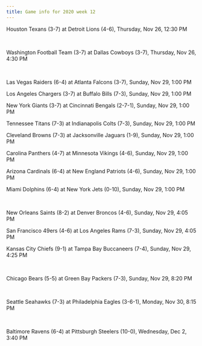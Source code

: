 ```yaml
---
title: Game info for 2020 week 12
---
```

Houston Texans (3-7) at Detroit Lions (4-6), Thursday, Nov 26, 12:30 PM


<br/>

Washington Football Team (3-7) at Dallas Cowboys (3-7), Thursday, Nov 26, 4:30 PM


<br/>

Las Vegas Raiders (6-4) at Atlanta Falcons (3-7), Sunday, Nov 29, 1:00 PM

Los Angeles Chargers (3-7) at Buffalo Bills (7-3), Sunday, Nov 29, 1:00 PM

New York Giants (3-7) at Cincinnati Bengals (2-7-1), Sunday, Nov 29, 1:00 PM

Tennessee Titans (7-3) at Indianapolis Colts (7-3), Sunday, Nov 29, 1:00 PM

Cleveland Browns (7-3) at Jacksonville Jaguars (1-9), Sunday, Nov 29, 1:00 PM

Carolina Panthers (4-7) at Minnesota Vikings (4-6), Sunday, Nov 29, 1:00 PM

Arizona Cardinals (6-4) at New England Patriots (4-6), Sunday, Nov 29, 1:00 PM

Miami Dolphins (6-4) at New York Jets (0-10), Sunday, Nov 29, 1:00 PM


<br/>

New Orleans Saints (8-2) at Denver Broncos (4-6), Sunday, Nov 29, 4:05 PM

San Francisco 49ers (4-6) at Los Angeles Rams (7-3), Sunday, Nov 29, 4:05 PM

Kansas City Chiefs (9-1) at Tampa Bay Buccaneers (7-4), Sunday, Nov 29, 4:25 PM


<br/>

Chicago Bears (5-5) at Green Bay Packers (7-3), Sunday, Nov 29, 8:20 PM


<br/>

Seattle Seahawks (7-3) at Philadelphia Eagles (3-6-1), Monday, Nov 30, 8:15 PM


<br/>

Baltimore Ravens (6-4) at Pittsburgh Steelers (10-0), Wednesday, Dec 2, 3:40 PM

